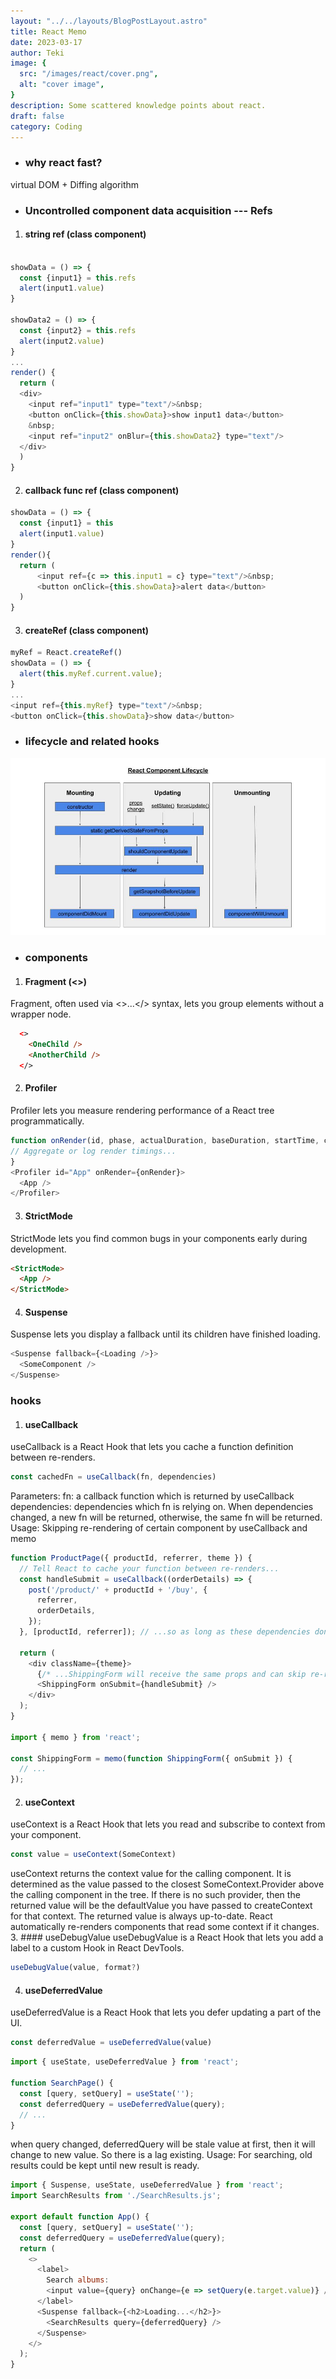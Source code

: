 ```yaml
---
layout: "../../layouts/BlogPostLayout.astro"
title: React Memo
date: 2023-03-17
author: Teki
image: {
  src: "/images/react/cover.png",
  alt: "cover image",
}
description: Some scattered knowledge points about react.
draft: false
category: Coding
---
```


- ### why react fast?

virtual DOM + Diffing algorithm

- ### Uncontrolled component data acquisition --- Refs

1. #### string ref (class component)

  ``` javascript

  showData = () => {
    const {input1} = this.refs
    alert(input1.value)
  }

  showData2 = () => {
    const {input2} = this.refs
    alert(input2.value)
  }
  ...
  render() {
    return (
    <div>
      <input ref="input1" type="text"/>&nbsp;
      <button onClick={this.showData}>show input1 data</button>
      &nbsp;
      <input ref="input2" onBlur={this.showData2} type="text"/>
    </div>
    )
  }
  ```

2. #### callback func ref (class component)

  ```javascript
  showData = () => {
    const {input1} = this
    alert(input1.value)
  }
  render(){
    return (
        <input ref={c => this.input1 = c} type="text"/>&nbsp;
        <button onClick={this.showData}>alert data</button>
    )
  }
  ```

3. #### createRef (class component)

  ```javascript
  myRef = React.createRef()
  showData = () => {
    alert(this.myRef.current.value);
  }
  ...
  <input ref={this.myRef} type="text"/>&nbsp;
  <button onClick={this.showData}>show data</button>
  ```

- ### lifecycle and related hooks

![lifecycle diagram](/public/images/react/lifecycle.jpeg)

- ### components

1. #### Fragment (<>)

  Fragment, often used via <>...</> syntax, lets you group elements without a wrapper node.

  ```html
    <>
      <OneChild />
      <AnotherChild />
    </>
  ```

2. #### Profiler

  Profiler lets you measure rendering performance of a React tree programmatically.

  ```javascript
  function onRender(id, phase, actualDuration, baseDuration, startTime, commitTime) {
  // Aggregate or log render timings...
  } 
  <Profiler id="App" onRender={onRender}>
    <App />
  </Profiler>
  ```

3. #### StrictMode

  StrictMode lets you find common bugs in your components early during development.

  ```html
  <StrictMode>
    <App />
  </StrictMode>
  ```

4. #### Suspense

  Suspense lets you display a fallback until its children have finished loading.

  ```javascript
  <Suspense fallback={<Loading />}>
    <SomeComponent />
  </Suspense>
  ```

### hooks

1. #### useCallback

  useCallback is a React Hook that lets you cache a function definition between re-renders.

  ```javascript
  const cachedFn = useCallback(fn, dependencies)
  ```

  Parameters:
  fn: a callback function which is returned by useCallback
  dependencies: dependencies which fn is relying on. When dependencies changed, a new fn will be returned, otherwise, the same fn will be returned.
  Usage: Skipping re-rendering of certain component by useCallback and memo

  ```javascript
  function ProductPage({ productId, referrer, theme }) {
    // Tell React to cache your function between re-renders...
    const handleSubmit = useCallback((orderDetails) => {
      post('/product/' + productId + '/buy', {
        referrer,
        orderDetails,
      });
    }, [productId, referrer]); // ...so as long as these dependencies don't change...

    return (
      <div className={theme}>
        {/* ...ShippingForm will receive the same props and can skip re-rendering */}
        <ShippingForm onSubmit={handleSubmit} />
      </div>
    );
  }

  import { memo } from 'react';

  const ShippingForm = memo(function ShippingForm({ onSubmit }) {
    // ...
  });
  ```

2. #### useContext

  useContext is a React Hook that lets you read and subscribe to context from your component.

  ```javascript
  const value = useContext(SomeContext)
  ```

  useContext returns the context value for the calling component. It is determined as the value passed to the closest SomeContext.Provider above the calling component in the tree. If there is no such provider, then the returned value will be the defaultValue you have passed to createContext for that context. The returned value is always up-to-date. React automatically re-renders components that read some context if it changes.
  3. #### useDebugValue
  useDebugValue is a React Hook that lets you add a label to a custom Hook in React DevTools.

  ```javascript
  useDebugValue(value, format?)
  ```

4. #### useDeferredValue

  useDeferredValue is a React Hook that lets you defer updating a part of the UI.

  ```javascript
  const deferredValue = useDeferredValue(value)
  ```

  ```javascript
  import { useState, useDeferredValue } from 'react';

  function SearchPage() {
    const [query, setQuery] = useState('');
    const deferredQuery = useDeferredValue(query);
    // ...
  }
  ```

  when query changed, deferredQuery will be stale value at first, then it will change to new value. So there is a lag existing.
  Usage: For searching, old results could be kept until new result is ready.

  ```javascript
  import { Suspense, useState, useDeferredValue } from 'react';
  import SearchResults from './SearchResults.js';

  export default function App() {
    const [query, setQuery] = useState('');
    const deferredQuery = useDeferredValue(query);
    return (
      <>
        <label>
          Search albums:
          <input value={query} onChange={e => setQuery(e.target.value)} />
        </label>
        <Suspense fallback={<h2>Loading...</h2>}>
          <SearchResults query={deferredQuery} />
        </Suspense>
      </>
    );
  }
  ```
